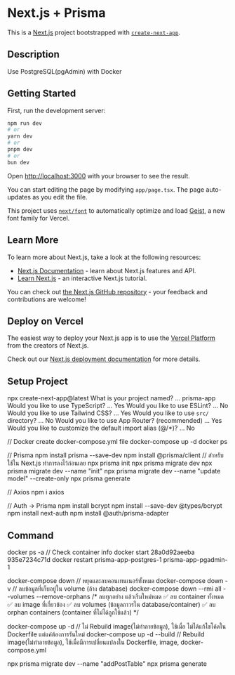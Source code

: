 # Next.js + Prisma

This is a [Next.js](https://nextjs.org) project bootstrapped with [`create-next-app`](https://nextjs.org/docs/app/api-reference/cli/create-next-app).

## Description

Use PostgreSQL(pgAdmin) with Docker

## Getting Started

First, run the development server:

```bash
npm run dev
# or
yarn dev
# or
pnpm dev
# or
bun dev
```

Open [http://localhost:3000](http://localhost:3000) with your browser to see the result.

You can start editing the page by modifying `app/page.tsx`. The page auto-updates as you edit the file.

This project uses [`next/font`](https://nextjs.org/docs/app/building-your-application/optimizing/fonts) to automatically optimize and load [Geist](https://vercel.com/font), a new font family for Vercel.

## Learn More

To learn more about Next.js, take a look at the following resources:

- [Next.js Documentation](https://nextjs.org/docs) - learn about Next.js features and API.
- [Learn Next.js](https://nextjs.org/learn) - an interactive Next.js tutorial.

You can check out [the Next.js GitHub repository](https://github.com/vercel/next.js) - your feedback and contributions are welcome!

## Deploy on Vercel

The easiest way to deploy your Next.js app is to use the [Vercel Platform](https://vercel.com/new?utm_medium=default-template&filter=next.js&utm_source=create-next-app&utm_campaign=create-next-app-readme) from the creators of Next.js.

Check out our [Next.js deployment documentation](https://nextjs.org/docs/app/building-your-application/deploying) for more details.

## Setup Project
npx create-next-app@latest
What is your project named? … prisma-app
Would you like to use TypeScript? … Yes
Would you like to use ESLint? … No
Would you like to use Tailwind CSS? … Yes
Would you like to use `src/` directory? … No
Would you like to use App Router? (recommended) … Yes
Would you like to customize the default import alias (@/*)? … No

// Docker
create docker-compose.yml file
docker-compose up -d
docker ps

// Prisma
npm install prisma --save-dev
npm install @prisma/client // สำหรับใช้ใน Next.js ทำการลงไว้ก่อนเลย
npx prisma init
npx prisma migrate dev
npx prisma migrate dev --name "init"
npx prisma migrate dev --name "update model" --create-only
npx prisma generate

// Axios
npm i axios

// Auth -> Prisma
npm install bcrypt
npm install --save-dev @types/bcrypt
npm install next-auth
npm install @auth/prisma-adapter

## Command
docker ps -a // Check container info
docker start 28a0d92aeeba 935e7234c71d
docker restart prisma-app-postgres-1 prisma-app-pgadmin-1

docker-compose down // หยุดและลบคอนเทนเนอร์ทั้งหมด
docker-compose down -v // ลบข้อมูลที่เก็บอยู่ใน volume (ล้าง database)
docker-compose down --rmi all --volumes --remove-orphans /* 
    ลบทุกอย่าง แล้วเริ่มใหม่หมด
    ✅ ลบ container ทั้งหมด
    ✅ ลบ image ที่เกี่ยวข้อง
    ✅ ลบ volumes (ข้อมูลถาวรใน database/container)
    ✅ ลบ orphan containers (container ที่ไม่ได้ถูกใช้แล้ว)
 */

docker-compose up -d // ไม่ Rebuild image(ไม่ทำลายข้อมูล), ใช้เมื่อ ไม่ได้แก้ไขโค้ดใน Dockerfile แต่แค่ต้องการรันใหม่
docker-compose up -d --build // Rebuild image(ไม่ทำลายข้อมูล), ใช้เมื่อมีการเปลี่ยนแปลงใน Dockerfile, image, docker-compose.yml

npx prisma migrate dev --name "addPostTable"
npx prisma generate
